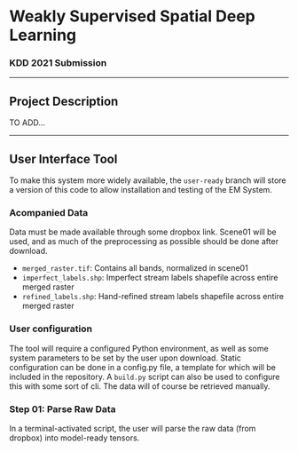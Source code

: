 # Weakly Supervised Spatial Deep Learning
### KDD 2021 Submission

---

## Project Description
TO ADD...

---

## User Interface Tool
To make this system more widely available, the `user-ready` branch will store a version of this code to allow installation and testing of the EM System.

### Acompanied Data
Data must be made available through some dropbox link. Scene01 will be used, and as much of the preprocessing as possible should be done after download.
- `merged_raster.tif`: Contains all bands, normalized in scene01
- `imperfect_labels.shp`: Imperfect stream labels shapefile across entire merged raster
- `refined_labels.shp`: Hand-refined stream labels shapefile across entire merged raster

### User configuration
The tool will require a configured Python environment, as well as some system parameters to be set by the user upon download. Static configuration can be done in a config.py file, a template for which will be included in the repository. A `build.py` script can also be used to configure this with some sort of cli. The data will of course be retrieved manually.

### Step 01: Parse Raw Data
In a terminal-activated script, the user will parse the raw data (from dropbox) into model-ready tensors.
